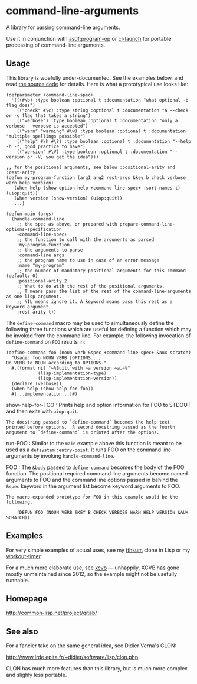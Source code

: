command-line-arguments
======================

A library for parsing command-line arguments.

Use it in conjunction with [asdf:program-op](https://common-lisp.net/project/asdf/) or
[cl-launch](http://cliki.net/cl-launch) for portable processing of command-line arguments.


Usage
-----

This library is woefully under-documented.
See the examples below, and read [the source code](parse.lisp) for details.
Here is what a prototypical use looks like:

    (defparameter +command-line-spec+
      '(((#\b) :type boolean :optional t :documentation "what optional -b flag does")
        (("check" #\c) :type string :optional t :documentation "a --check or -c flag that takes a string")
        (("verbose") :type boolean :optional t :documentation "only a verbose --verbose is accepted")
        (("warn" "warning" #\w) :type boolean :optional t :documentation "multiple spellings possible")
        (("help" #\h #\?) :type boolean :optional t :documentation "--help -h -?, good practice to have")
        (("version" #\V) :type boolean :optional t :documentation "--version or -V, you get the idea")))

    ;; for the positional arguments, see below :positional-arity and :rest-arity
    (defun my-program-function (arg1 arg2 rest-args &key b check verbose warn help version)
       (when help (show-option-help +command-line-spec+ :sort-names t) (uiop:quit))
       (when version (show-version) (uiop:quit))
       ...)

    (defun main (args)
      (handle-command-line
        ;; the spec as above, or prepared with prepare-command-line-options-specification
        +command-line-spec+
        ;; the function to call with the arguments as parsed
        'my-program-function
        ;; the arguments to parse
        :command-line args
        ;; the program name to use in case of an error message
        :name "my-program"
        ;; the number of mandatory positional arguments for this command (default: 0)
        :positional-arity 2
        ;; What to do with the rest of the positional arguments.
        ;; T means pass the list of the rest of the command-line-arguments as one lisp argument.
        ;; NIL means ignore it. A keyword means pass this rest as a keyword argument.
        :rest-arity t))

The `define-command` macro may be used to simultaneously define the
following three functions which are useful for defining a function
which may be invoked from the command line.  For example, the
following invocation of `define-command` on `FOO` results in:

    (define-command foo (noun verb &spec +command-line-spec+ &aux scratch)
      "Usage: foo NOUN VERB [OPTIONS...]
    Do VERB to NOUN according to OPTIONS."
      #.(format nil "~%Built with ~a version ~a.~%"
                (lisp-implementation-type)
                (lisp-implementation-version))
      (declare (verbose))
      (when help (show-help-for-foo))
      #|...implementation...|#)

show-help-for-FOO
:   Prints help and option information for FOO to STDOUT and then
    exits with `uiop:quit`.

    The docstring passed to `define-command` becomes the help text
    printed before options.  A second docstring passed as the fourth
    argument to `define-command` is printed after the options.

run-FOO
:   Similar to the `main` example above this function is meant to be
    used as a `defsystem` `:entry-point`.  It runs FOO on the command
    line arguments by invoking `handle-command-line`.

FOO
:   The `&body` passed to `define-command` becomes the body of the FOO
    function.  The positional required command line arguments become
    named arguments to FOO and the command line options passed in
    behind the `&spec` keyword in the argument list become keyword
    arguments to FOO.

    The macro-expanded prototype for FOO in this example would be the
    following.
    
        (DEFUN FOO (NOUN VERB &KEY B CHECK VERBOSE WARN HELP VERSION &AUX SCRATCH))

Examples
--------

For very simple examples of actual uses, see
my [tthsum](https://gitlab.common-lisp.net/frideau/tthsum/blob/master/main.lisp) clone in Lisp or
my [workout-timer](http://gitlab.common-lisp.net/frideau/workout-timer/blob/master/timer.lisp).

For a much more elaborate use, see [xcvb](http://gitlab.common-lisp.net/xcvb/xcvb)
— unhappily, XCVB has gone mostly unmaintained since 2012,
so the example might not be usefully runnable.


Homepage
--------

  <http://common-lisp.net/project/qitab/>


See also
--------

For a fancier take on the same general idea, see Didier Verna's CLON:

  <http://www.lrde.epita.fr/~didier/software/lisp/clon.php>

CLON has much more features than this library, but is much more complex and slighly less portable.
